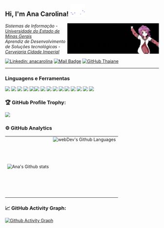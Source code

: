 <h2> Hi, I'm Ana Carolina! <img src="giphy.gif" width="50"></h2>

<img align='right' src="Welcome.gif" width="300">
<p><em> Sistemas de Informação - <a href="https://www.uemg.br/">Universidade do Estado de Minas Gerais</a>
</br> Aprendiz de Desenvolvimento de Soluções tecnológicas - <a href="https://www.linkedin.com/company/cervejariacidadeimperial/"> Cervejaria Cidade Imperial</a></em></p>

[![Linkedin: anacarolina](https://img.shields.io/badge/-anacarolina-blue?style=flat-square&logo=Linkedin&logoColor=white&link=https://www.linkedin.com/in/anacarolina/)](https://www.linkedin.com/in/souzanac)
[![Mail Badge](https://img.shields.io/badge/-gmail-c14438?style=flat&logo=Gmail&logoColor=white&link=mailto:eryajf@163.com)](mailto:anacaroli.dev@gmail.com)
[![GitHub Thaiane](https://img.shields.io/github/followers/souzanac?label=follow&style=social)](https://github.com/souzanac)

---

### Linguagens e Ferramentas

<img src="https://img.shields.io/badge/Windows-0078D6?style=flat&logo=windows&logoColor=white"> <img src="https://img.shields.io/badge/Linux-666666?style=flat&logo=linux&logoColor=white">
<img src="https://img.shields.io/badge/Arch_Linux-1793D1?style=flat&logo=arch-linux&logoColor=white">
<img src="http://img.shields.io/badge/-VS%20Code-007ACC?style=flat&logo=visual%20studio%20code&logoColor=white">
<img src="http://img.shields.io/badge/-Git-F1502F?style=flat&logo=git&logoColor=FFFFFF"><img src="http://img.shields.io/badge/-Github-000000?style=flat&logo=github&logoColor=FFFFFF">
<img src="https://img.shields.io/badge/Canva-%2300C4CC.svg?style=flat&logo=Canva&logoColor=white">
<img src="https://img.shields.io/badge/figma-%23F24E1E.svg?style=flat&logo=figma&logoColor=white">
<img src="https://img.shields.io/badge/Gimp-657D8B?style=flat&logo=gimp&logoColor=FFFFFF">
<img src = "https://img.shields.io/badge/-HTML5-E34F26?style=flat&logo=html5&logoColor=white"> 
<img src = "https://img.shields.io/badge/-CSS3-1572B6?style=flat&logo=css3&logoColor=white">
<img src="https://img.shields.io/badge/-JavaScript-eed718?style=flat&logo=javascript&logoColor=ffffff">
<img src="https://img.shields.io/badge/jquery-%230769AD.svg?style=flat&logo=jquery&logoColor=white">
<img src="https://img.shields.io/badge/-React-000000?style=flat&logo=react&logoColor=00c8ff">
<img src="https://img.shields.io/badge/-Node.js-3C873A?style=flat&logo=Node.js&logoColor=white">


### 🏆 GitHub Profile Trophy:
<a href="https://github.com/ryo-ma/github-profile-trophy">
  <img width=800 src="https://github-profile-trophy.vercel.app/?username=souzanac&column=8&theme=darkhub&no-frame=true&no-bg=true"/>
</a>

### ⚙️ GitHub Analytics
<table>
  <tr>
    <td>
<img align="left" src="https://github-readme-stats.vercel.app/api?username=souzanac&theme=nord&show_icons=true&count_private=true"alt="Ana's Github stats" />
    </td>
  <td>
    <img height="195px" align="right" alt="webDev's Github Languages" src="https://github-profile-summary-cards.vercel.app/api/cards/repos-per-language?username=souzanac&theme=nord_dark" />
 </td>
  </tr>
</table>

### 📈 GitHub Activity Graph:
 [![Github Activity Graph](https://github-readme-activity-graph.vercel.app/graph?username=souzanac&theme=github)](https://github.com/darshanr27)
